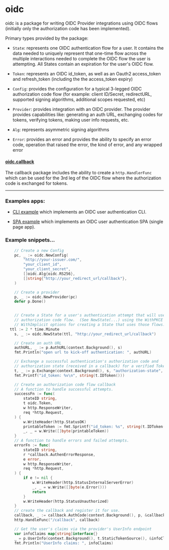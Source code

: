 # oidc

oidc is a package for writing OIDC Provider integrations using OIDC flows
(initially only the authorization code has been implemented).  

Primary types provided by the package:

* `State`: represents one OIDC authentication flow for a user.  It contains the
  data needed to uniquely represent that one-time flow across the multiple
  interactions needed to complete the OIDC flow the user is attempting.  All
  States contain an expiration for the user's OIDC flow.

* `Token`: represents an OIDC id_token, as well as an Oauth2 access_token and
  refresh_token (including the the access_token expiry)

* `Config`: provides the configuration for a typical 3-legged OIDC
  authorization code flow (for example: client ID/Secret, redirectURL, supported
  signing algorithms, additional scopes requested, etc)

* `Provider`: provides integration with an OIDC provider. 
  The provider provides capabilities like: generating an auth URL, exchanging
  codes for tokens, verifying tokens, making user info requests, etc.

* `Alg`: represents asymmetric signing algorithms

* `Error`: provides an error and provides the ability to specify an error code,
  operation that raised the error, the kind of error, and any wrapped error

#### [oidc.callback](callback/)
The callback package includes the ability to create a `http.HandlerFunc` which can be used
for the 3rd leg of the OIDC flow where the authorization code is exchanged for
tokens.   

<hr>

### Examples apps:

* [CLI example](examples/cli/) which implements an OIDC
  user authentication CLI.  

* [SPA example](examples/spa) which implements an OIDC user
  authentication SPA (single page app). 

### Example snippets...

```go
	// Create a new Config
	pc, _ := oidc.NewConfig(
		"http://your-issuer.com/",
		"your_client_id",
		"your_client_secret",
		[]oidc.Alg{oidc.RS256},
		[]string{"http://your_redirect_url/callback"},
	)

	// Create a provider
	p, _ := oidc.NewProvider(pc)
	defer p.Done()

	
	// Create a State for a user's authentication attempt that will use the
	// authorization code flow.  (See NewState(...) using the WithPKCE and
	// WithImplicit options for creating a State that uses those flows.)	
  ttl := 2 * time.Minute
	s, _ := oidc.NewState(ttl, "http://your_redirect_url/callback")

	// Create an auth URL
	authURL, _ := p.AuthURL(context.Background(), s)
	fmt.Println("open url to kick-off authentication: ", authURL)

	// Exchange a successful authentication's authorization code and
	// authorization state (received in a callback) for a verified Token.
	t, _ := p.Exchange(context.Background(), s, "authorization-state", "authorization-code")
	fmt.Printf("id_token: %v\n", string(t.IDToken()))

	// Create an authorization code flow callback
	// A function to handle successful attempts.
	successFn := func(
		stateID string,
		t oidc.Token,
		w http.ResponseWriter,
		req *http.Request,
	) {
		w.WriteHeader(http.StatusOK)
		printableToken := fmt.Sprintf("id_token: %s", string(t.IDToken()))
		_, _ = w.Write([]byte(printableToken))
	}
	// A function to handle errors and failed attempts.
	errorFn := func(
		stateID string,
		r *callback.AuthenErrorResponse,
		e error,
		w http.ResponseWriter,
		req *http.Request,
	) {
		if e != nil {
			w.WriteHeader(http.StatusInternalServerError)
			_, _ = w.Write([]byte(e.Error()))
			return
		}
		w.WriteHeader(http.StatusUnauthorized)
	}
	// create the callback and register it for use.
	callback, _ := callback.AuthCode(context.Background(), p, &callback.SingleStateReader{State: s}, successFn, errorFn)
	http.HandleFunc("/callback", callback)

	// Get the user's claims via the provider's UserInfo endpoint
	var infoClaims map[string]interface{}
	_ = p.UserInfo(context.Background(), t.StaticTokenSource(), &infoClaims)
	fmt.Println("UserInfo claims: ", infoClaims)
```
